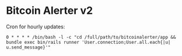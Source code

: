 # Bitcoin Alerter v2

Cron for hourly updates:
```
0 * * * * /bin/bash -l -c "cd /full/path/to/bitcoinalerter/app && bundle exec bin/rails runner 'User.connection;User.all.each{|u| u.send_message}'"
```
